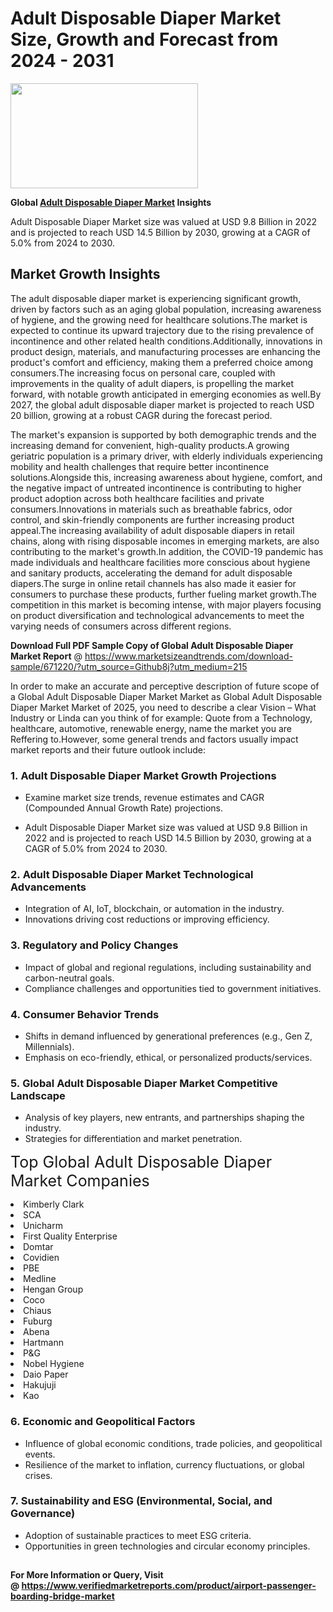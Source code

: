 <H1>Adult Disposable Diaper Market Size, Growth and Forecast from 2024 - 2031</H1><img class="aligncenter size-medium wp-image-584254" src="https://thirdeyenews.in/wp-content/uploads/2024/09/Global-Market-Research-300x168.jpeg" alt="" width="300" height="168" /><p><strong>Global&nbsp;<a href="https://www.marketsizeandtrends.com/download-sample/671220/?utm_source=Github8j?utm_medium=215">Adult Disposable Diaper Market</a> Insights</strong></p><p>Adult Disposable Diaper Market size was valued at USD 9.8 Billion in 2022 and is projected to reach USD 14.5 Billion by 2030, growing at a CAGR of 5.0% from 2024 to 2030.</p><p><h2>Market Growth Insights</h2> <p>The adult disposable diaper market is experiencing significant growth, driven by factors such as an aging global population, increasing awareness of hygiene, and the growing need for healthcare solutions.The market is expected to continue its upward trajectory due to the rising prevalence of incontinence and other related health conditions.Additionally, innovations in product design, materials, and manufacturing processes are enhancing the product's comfort and efficiency, making them a preferred choice among consumers.The increasing focus on personal care, coupled with improvements in the quality of adult diapers, is propelling the market forward, with notable growth anticipated in emerging economies as well.By 2027, the global adult disposable diaper market is projected to reach USD 20 billion, growing at a robust CAGR during the forecast period.</p> <p>The market's expansion is supported by both demographic trends and the increasing demand for convenient, high-quality products.A growing geriatric population is a primary driver, with elderly individuals experiencing mobility and health challenges that require better incontinence solutions.Alongside this, increasing awareness about hygiene, comfort, and the negative impact of untreated incontinence is contributing to higher product adoption across both healthcare facilities and private consumers.Innovations in materials such as breathable fabrics, odor control, and skin-friendly components are further increasing product appeal.The increasing availability of adult disposable diapers in retail chains, along with rising disposable incomes in emerging markets, are also contributing to the market's growth.In addition, the COVID-19 pandemic has made individuals and healthcare facilities more conscious about hygiene and sanitary products, accelerating the demand for adult disposable diapers.The surge in online retail channels has also made it easier for consumers to purchase these products, further fueling market growth.The competition in this market is becoming intense, with major players focusing on product diversification and technological advancements to meet the varying needs of consumers across different regions.</p> <p><span class=""><strong>Download Full PDF Sample Copy of Global Adult Disposable Diaper Market Report</strong> @ <a href="https://www.marketsizeandtrends.com/download-sample/671220/?utm_source=Github8j?utm_medium=215" target="_blank">https://www.marketsizeandtrends.com/download-sample/671220/?utm_source=Github8j?utm_medium=215</a></span></p><p>In order to make an accurate and perceptive description of future scope of a Global&nbsp;Adult Disposable Diaper Market Market as Global&nbsp;Adult Disposable Diaper Market Market of 2025, you need to describe a clear Vision &ndash; What Industry or Linda can you think of for example: Quote from a Technology, healthcare, automotive, renewable energy, name the market you are Reffering to.However, some general trends and factors usually impact market reports and their future outlook include:</p><h3>1.&nbsp;<strong>Adult Disposable Diaper Market Growth Projections</strong></h3><ul><li>Examine market size trends, revenue estimates and CAGR (Compounded Annual Growth Rate) projections.</li><li><p>Adult Disposable Diaper Market size was valued at USD 9.8 Billion in 2022 and is projected to reach USD 14.5 Billion by 2030, growing at a CAGR of 5.0% from 2024 to 2030.</p></li></ul><h3>2.&nbsp;<strong>Adult Disposable Diaper Market Technological Advancements</strong></h3><ul><li>Integration of AI, IoT, blockchain, or automation in the industry.</li><li>Innovations driving cost reductions or improving efficiency.</li></ul><h3>3.&nbsp;<strong>Regulatory and Policy Changes</strong></h3><ul><li>Impact of global and regional regulations, including sustainability and carbon-neutral goals.</li><li>Compliance challenges and opportunities tied to government initiatives.</li></ul><h3>4.&nbsp;<strong>Consumer Behavior Trends</strong></h3><ul><li>Shifts in demand influenced by generational preferences (e.g., Gen Z, Millennials).</li><li>Emphasis on eco-friendly, ethical, or personalized products/services.</li></ul><h3>5.&nbsp;<strong>Global Adult Disposable Diaper Market Competitive Landscape</strong></h3><ul><li>Analysis of key players, new entrants, and partnerships shaping the industry.</li><li>Strategies for differentiation and market penetration.</li></ul><p data-pm-slice="1 1 []"><span style="color: inherit; font-family: inherit; font-size: 25px;">Top Global Adult Disposable Diaper Market Companies</span></p><div class="" data-test-id=""><p><li>Kimberly Clark</li><li> SCA</li><li> Unicharm</li><li> First Quality Enterprise</li><li> Domtar</li><li> Covidien</li><li> PBE</li><li> Medline</li><li> Hengan Group</li><li> Coco</li><li> Chiaus</li><li> Fuburg</li><li> Abena</li><li> Hartmann</li><li> P&G</li><li> Nobel Hygiene</li><li> Daio Paper</li><li> Hakujuji</li><li> Kao</li></p></div><h3>6.&nbsp;<strong>Economic and Geopolitical Factors</strong></h3><ul><li>Influence of global economic conditions, trade policies, and geopolitical events.</li><li>Resilience of the market to inflation, currency fluctuations, or global crises.</li></ul><h3>7.&nbsp;<strong>Sustainability and ESG (Environmental, Social, and Governance)</strong></h3><ul><li>Adoption of sustainable practices to meet ESG criteria.</li><li>Opportunities in green technologies and circular economy principles.</li></ul><h2><strong style="font-size: 14px;">For More Information or Query, Visit @&nbsp;</strong><a style="background-color: #ffffff; font-size: 14px;" href="https://www.marketsizeandtrends.com/report/adult-disposable-diaper-market/" target="_blank">https://www.verifiedmarketreports.com/product/airport-passenger-boarding-bridge-market</a></h2>